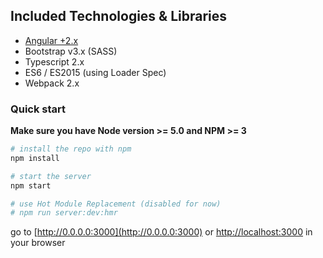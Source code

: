 

## Included Technologies & Libraries
- [Angular +2.x](http://angular.io) 
- Bootstrap v3.x (SASS)
- Typescript 2.x
- ES6 / ES2015 (using Loader Spec)
- Webpack 2.x

### Quick start
**Make sure you have Node version >= 5.0 and NPM >= 3**

```bash
# install the repo with npm
npm install

# start the server
npm start

# use Hot Module Replacement (disabled for now)
# npm run server:dev:hmr
```
go to [http://0.0.0.0:3000](http://0.0.0.0:3000) or [http://localhost:3000](http://localhost:3000) in your browser




 

